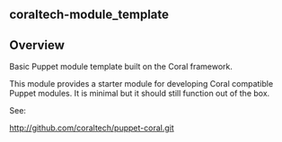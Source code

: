 ## coraltech-module_template

## Overview

Basic Puppet module template built on the Coral framework.

This module provides a starter module for developing Coral compatible Puppet 
modules.  It is minimal but it should still function out of the box.

See:

http://github.com/coraltech/puppet-coral.git
